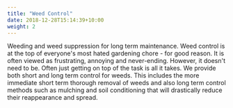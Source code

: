 ```yaml
---
title: "Weed Control"
date: 2018-12-28T15:14:39+10:00
weight: 2
---
```


Weeding and weed suppression for long term maintenance. Weed control is at the top of everyone's most hated gardening chore - for good reason. It is often viewed as frustrating, annoying and never-ending. However, it doesn't need to be. Often just getting on top of the task is all it takes. We provide both short and long term control for weeds. This includes the more immediate short term thorough removal of weeds and also long term control methods such as mulching and soil conditioning that will drastically reduce their reappearance and spread.   